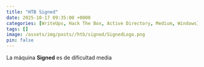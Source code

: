 ```yaml
---
title: "HTB Signed"
date: 2025-10-17 09:35:00 +0000
categories: [WriteUps, Hack The Box, Active Directory, Medium, Windows]
tags: []
image: /assets/img/posts//htb/signed/SignedLogo.png
pin: false
---
```


La máquina **Signed** es de dificultad media

